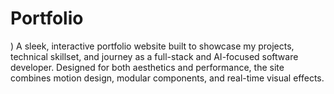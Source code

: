# Portfolio
)  A sleek, interactive portfolio website built to showcase my projects, technical skillset, and journey as a full-stack and AI-focused software developer. Designed for both aesthetics and performance, the site combines motion design, modular components, and real-time visual effects.
